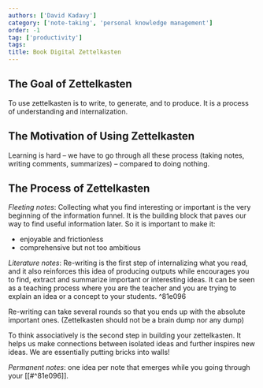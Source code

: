 ```yaml
---
authors: ['David Kadavy']
category: ['note-taking', 'personal knowledge management']
order: -1
tag: ['productivity']
tags: 
title: Book Digital Zettelkasten
---
```


## The Goal of Zettelkasten

To use zettelkasten is to write, to generate, and to produce. It is a process of understanding and internalization.

## The Motivation of Using Zettelkasten

Learning is hard – we have to go through all these process (taking notes, writing comments, summarizes) – compared to doing nothing.

## The Process of Zettelkasten

*Fleeting notes*: Collecting what you find interesting or important is the very beginning of the information funnel. It is the building block that paves our way to find useful information later. So it is important to make it:
- enjoyable and frictionless
- comprehensive but not too ambitious

*Literature notes*: Re-writing is the first step of internalizing what you read, and it also reinforces this idea of producing outputs while encourages you to find, extract and summarize important or interesting ideas. It can be seen as a teaching process where you are the teacher and you are trying to explain an idea or a concept to your students. ^81e096

Re-writing can take several rounds so that you ends up with the absolute important ones. (Zettelkasten should not be a brain dump nor any dump)

To think associatively is the second step in building your zettelkasten. It helps us make connections between isolated ideas and further inspires new ideas. We are essentially putting bricks into walls!

*Permanent notes*: one idea per note that emerges while you going through your [[#^81e096]].

